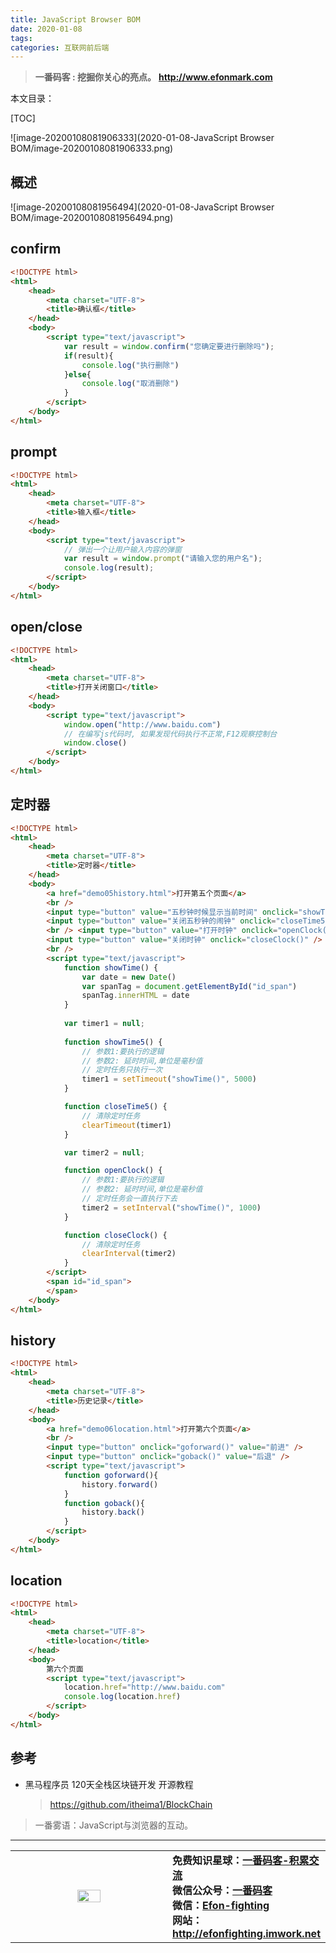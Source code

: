 ```yaml
---
title: JavaScript Browser BOM
date: 2020-01-08
tags: 
categories: 互联网前后端
---
```


> **一番码客 : 挖掘你关心的亮点。**
> **http://www.efonmark.com**

本文目录：

[TOC]

![image-20200108081906333](2020-01-08-JavaScript Browser BOM/image-20200108081906333.png)

<!--more-->

## 概述

![image-20200108081956494](2020-01-08-JavaScript Browser BOM/image-20200108081956494.png)

## confirm

```html
<!DOCTYPE html>
<html>
	<head>
		<meta charset="UTF-8">
		<title>确认框</title>
	</head>
	<body>
		<script type="text/javascript">
			var result = window.confirm("您确定要进行删除吗");
			if(result){
				console.log("执行删除")
			}else{
				console.log("取消删除")
			}
		</script>
	</body>
</html>
```

## prompt

```html
<!DOCTYPE html>
<html>
	<head>
		<meta charset="UTF-8">
		<title>输入框</title>
	</head>
	<body>
		<script type="text/javascript">
			// 弹出一个让用户输入内容的弹窗
			var result = window.prompt("请输入您的用户名");
			console.log(result);
		</script>
	</body>
</html>
```



## open/close

```html
<!DOCTYPE html>
<html>
	<head>
		<meta charset="UTF-8">
		<title>打开关闭窗口</title>
	</head>
	<body>
		<script type="text/javascript">
			window.open("http://www.baidu.com")
			// 在编写js代码时, 如果发现代码执行不正常,F12观察控制台
			window.close()
		</script>
	</body>
</html>
```

## 定时器

```html
<!DOCTYPE html>
<html>
	<head>
		<meta charset="UTF-8">
		<title>定时器</title>
	</head>
	<body>
		<a href="demo05history.html">打开第五个页面</a>
		<br />
		<input type="button" value="五秒钟时候显示当前时间" onclick="showTime5()" />
		<input type="button" value="关闭五秒钟的闹钟" onclick="closeTime5()" />
		<br /> <input type="button" value="打开时钟" onclick="openClock()" />
		<input type="button" value="关闭时钟" onclick="closeClock()" />
		<br />
		<script type="text/javascript">
			function showTime() {
				var date = new Date()
				var spanTag = document.getElementById("id_span")
				spanTag.innerHTML = date
			}
            
			var timer1 = null;
            
			function showTime5() {
				// 参数1:要执行的逻辑
				// 参数2: 延时时间,单位是毫秒值
				// 定时任务只执行一次
				timer1 = setTimeout("showTime()", 5000)
			}

			function closeTime5() {
				// 清除定时任务
				clearTimeout(timer1)
			}

			var timer2 = null;

			function openClock() {
				// 参数1:要执行的逻辑
				// 参数2: 延时时间,单位是毫秒值
				// 定时任务会一直执行下去
				timer2 = setInterval("showTime()", 1000)
			}

			function closeClock() {
				// 清除定时任务
				clearInterval(timer2)
			}
		</script>
		<span id="id_span">
		</span>
	</body>
</html>
```

## history

```html
<!DOCTYPE html>
<html>
	<head>
		<meta charset="UTF-8">
		<title>历史记录</title>
	</head>
	<body>
		<a href="demo06location.html">打开第六个页面</a>
		<br />
		<input type="button" onclick="goforward()" value="前进" />
		<input type="button" onclick="goback()" value="后退" />
		<script type="text/javascript">
			function goforward(){
				history.forward()
			}
			function goback(){
				history.back()
			}
		</script>
	</body>
</html>
```

## location

```html
<!DOCTYPE html>
<html>
	<head>
		<meta charset="UTF-8">
		<title>location</title>
	</head>
	<body>	
		第六个页面
		<script type="text/javascript">	
			location.href="http://www.baidu.com"
			console.log(location.href)
		</script>
	</body>
</html>
```



## 参考

* 黑马程序员 120天全栈区块链开发 开源教程

  > https://github.com/itheima1/BlockChain



> 一番雾语：JavaScript与浏览器的互动。

-------
<table>
<tr>
<td ><center><img src="http://efonfighting.imwork.net/efonmark-blog/readme/guanzhu_1.jpg" width=40%></center></td>
<td width="50%" align=left><b>
    免费知识星球：<a href="http://efonfighting.imwork.net/efonmark-blog/%E7%AE%80%E4%BB%8B/zhishixingqiu1.png">一番码客-积累交流</a><br>
    微信公众号：<a href="http://efonfighting.imwork.net/efonmark-blog/%E7%AE%80%E4%BB%8B/guanzhu_1.jpg">一番码客</a><br>
    微信：<a href="http://efonfighting.imwork.net/efonmark-blog/%E7%AE%80%E4%BB%8B/weixin.jpg">Efon-fighting</a><br>
    网站：<a href="http://efonfighting.imwork.net">http://efonfighting.imwork.net</a><br></b></td>
</tr>
</table>